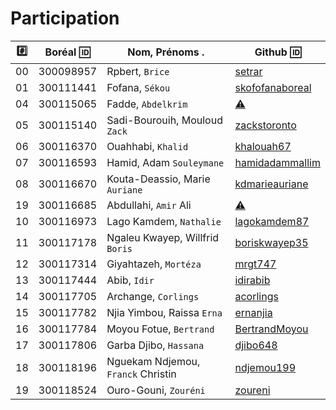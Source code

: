 # Participation

|:hash:| Boréal :id:| Nom, Prénoms .                     |  Github :id:                                          |
|------|------------|------------------------------------|-------------------------------------------------------| 
|   00 |  300098957 | Rpbert, `Brice`                    | [setrar](https://www.hackerrank.com/setrar)           |
|   01 |  300111441 | Fofana, `Sékou`                    | [skofofanaboreal](https://www.hackerrank.com/skofofanaboreal) |
|   04 |  300115065 | Fadde, `Abdelkrim`                 | [:warning:](https://github.com/fadde68)               |
|   05 |  300115140 | Sadi-Bourouih, Mouloud `Zack`      | [zackstoronto](https://www.hackerrank.com/zackstoronto) |
|   06 |  300116370 | Ouahhabi, `Khalid`                 | [khalouah67](https://www.hackerrank.com/khalouah67)               |
|   07 |  300116593 | Hamid, Adam `Souleymane`           | [hamidadammallim](https://www.hackerrank.com/hamidadammallim)         |
|   08 |  300116670 | Kouta-Deassio, Marie `Auriane`     | [kdmarieauriane](https://www.hackerrank.com/kdmarieauriane)             |
|   19 |  300116685 | Abdullahi, `Amir` Ali              | [:warning:](https://github.com/amirali175)           |
|   10 |  300116973 | Lago Kamdem, `Nathalie`            | [lagokamdem87](https://www.hackerrank.com/lagokamdem87)           |
|   11 |  300117178 | Ngaleu Kwayep, Willfrid `Boris`    | [boriskwayep35](https://www.hackerrank.com/boriskwayep35)       |
|   12 |  300117314 | Giyahtazeh, `Mortéza`              | [mrgt747](https://www.hackerrank.com/mrgt747)               |
|   13 |  300117444 | Abib, `Idir`                       | [idirabib](https://www.hackerrank.com/idirabib)             |
|   14 |  300117705 | Archange, `Corlings`               | [acorlings](https://www.hackerrank.com/acorlings)             |
|   15 |  300117782 | Njia Yimbou, Raissa `Erna`         | [ernanjia](https://www.hackerrank.com/ernanjia)             |
|   16 |  300117784 | Moyou Fotue, `Bertrand`            | [BertrandMoyou](https://www.hackerrank.com/BertrandMoyou)     |
|   17 |  300117806 | Garba Djibo, `Hassana`             | [djibo648](https://github.com/djibo648)               |
|   18 |  300118196 | Nguekam Ndjemou, `Franck` Christin | [ndjemou199](https://github.com/ndjemou199)           |
|   19 |  300118524 | Ouro-Gouni, `Zouréni`              | [zoureni](https://www.hackerrank.com/zoureni)                 |
